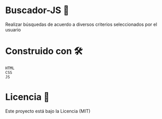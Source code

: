 # Buscador-JS 🚀
Realizar búsquedas de acuerdo a diversos criterios seleccionados por el usuario
# Construido con 🛠️

    HTML
    CSS
    JS

# Licencia 📄
Este proyecto está bajo la Licencia (MIT) 
